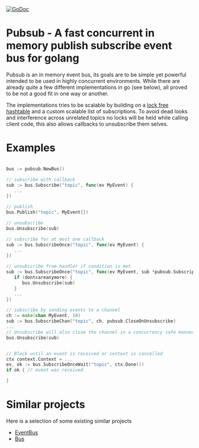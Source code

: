 [![GoDoc](https://godoc.org/github.com/simonfxr/pubsub?status.svg)](https://godoc.org/github.com/simonfxr/pubsub)

# Pubsub - A fast concurrent in memory publish subscribe event bus for golang

Pubsub is an in memory event bus, its goals are to be simple yet powerful
intended to be used in highly concurrent environments. While there are already
quite a few different implementations in go (see below), all proved to be not a
good fit in one way or another.

The implementations tries to be scalable by building on a [lock free
hashtable](https://github.com/cornelk/hashmap) and a custom scalable list of
subscriptions. To avoid dead looks and interference across unrelated topics no
locks will be held while calling client code, this also allows callbacks to
unsubscribe them selves.

# Examples

```go

bus := pubsub.NewBus()

// subscribe with callback
sub := bus.Subscribe("topic", func(ev MyEvent) {
   ...
})

// publish
bus.Publish("topic", MyEvent{})

// unsubscribe
bus.Unsubscribe(sub)

// subscribe for at most one callback
sub := bus.SubscribeOnce("topic", func(ev MyEvent) {
   ...
})

// unsubscribe from handler if condition is met
sub := bus.SubscribeOnce("topic", func(ev MyEvent, sub *pubsub.Subscription) {
   if (dontcareanymore) {
      bus.Unsubscribe(sub)
   }
   ...
})

// subscribe by sending events to a channel
ch := make(chan MyEvent, 10)
sub := bus.SubscribeChan("topic", ch, pubsub.CloseOnUnsubscribe)
...
// Unsubscribe will also close the channel in a concurrency safe manner
bus.Unsubscribe(sub)


// Block until an event is received or context is cancelled
ctx context.Context = ...
ev, ok := bus.SubscribeOnceWait("topic", ctx.Done())
if ok { // event was received

}
```

# Similar projects

Here is a selection of some existing similar projects

- [EventBus](https://github.com/asaskevich/EventBus)
- [Bus](https://github.com/mustafaturan/bus/blob/master/bus.go)
